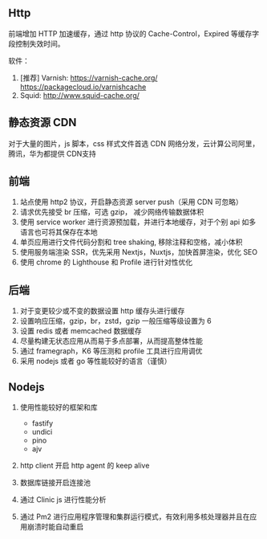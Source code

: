 ## Http 

前端增加 HTTP 加速缓存，通过 http 协议的 Cache-Control，Expired 等缓存字段控制失效时间。

软件：
 1. [推荐] Varnish: https://varnish-cache.org/   https://packagecloud.io/varnishcache
 2. Squid: http://www.squid-cache.org/
 
## 静态资源 CDN

对于大量的图片，js 脚本，css 样式文件首选 CDN 网络分发，云计算公司阿里，腾讯，华为都提供 CDN支持

## 前端

1. 站点使用 http2 协议，开启静态资源 server push（采用 CDN  可忽略）
2. 请求优先接受 br 压缩，可选 gzip， 减少网络传输数据体积
3. 使用 service worker 进行资源预加载，并进行本地缓存，对于个别 api 如多语言也可将其保存在本地
4. 单页应用进行文件代码分割和 tree shaking, 移除注释和空格，减小体积
5. 使用服务端渲染 SSR，优先采用 Nextjs，Nuxtjs，加快首屏渲染，优化 SEO
6. 使用 chrome 的 Lighthouse 和 Profile 进行针对性优化

## 后端

1. 对于变更较少或不变的数据设置 http 缓存头进行缓存
2. 设置响应压缩，gzip，br，zstd，gzip 一般压缩等级设置为 6
3. 设置 redis 或者 memcached 数据缓存
4. 尽量构建无状态应用从而易于多点部署，从而提高整体性能
5. 通过 framegraph，K6 等压测和 profile 工具进行应用调优
6. 采用 nodejs 或者 go 等性能较好的语言（谨慎）

## Nodejs

1. 使用性能较好的框架和库
   * fastify
   * undici
   * pino
   * ajv

2. http client 开启 http agent 的 keep alive
3. 数据库链接开启连接池
4. 通过 Clinic js 进行性能分析
5. 通过 Pm2 进行应用程序管理和集群运行模式，有效利用多核处理器并且在应用崩溃时能自动重启
